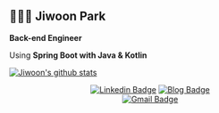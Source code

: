 ## 👨🏻‍💻  Jiwoon Park 

**Back-end Engineer**

Using **Spring Boot with Java & Kotlin**

[![Jiwoon's github stats](https://github-readme-stats.vercel.app/api?username=ParkJiwoon&show_icons=true&theme=tokyonight)](https://github.com/bcp0109/github-readme-stats)

<div align=center>

[![Linkedin Badge](https://img.shields.io/badge/-LinkedIn-blue?style=flat-square&logo=Linkedin&logoColor=white)](https://www.linkedin.com/in/bcp0109/)
[![Blog Badge](http://img.shields.io/badge/-Tech%20blog-black?style=flat-square&logo=blogger&logoColor=white)](https://bcp0109.tistory.com/)	
[![Gmail Badge](https://img.shields.io/badge/Gmail-d14836?style=flat-square&logo=Gmail&logoColor=white&link=mailto:bcp0109@gmail.com)](mailto:bcp0109@gmail.com)

</div>
